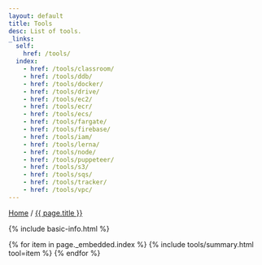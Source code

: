 ```yaml
---
layout: default
title: Tools
desc: List of tools.
_links:
  self:
    href: /tools/
  index:
    - href: /tools/classroom/
    - href: /tools/ddb/
    - href: /tools/docker/
    - href: /tools/drive/
    - href: /tools/ec2/
    - href: /tools/ecr/
    - href: /tools/ecs/
    - href: /tools/fargate/
    - href: /tools/firebase/
    - href: /tools/iam/
    - href: /tools/lerna/
    - href: /tools/node/
    - href: /tools/puppeteer/
    - href: /tools/s3/
    - href: /tools/sqs/
    - href: /tools/tracker/
    - href: /tools/vpc/
---
```


<nav>
  <a href="{{ site.url }}">Home</a> /
  <a href="{{ page.url }}">{{ page.title }}</a>
</nav>

{% include basic-info.html %}

{% for item in page._embedded.index %}
{% include tools/summary.html tool=item %}
{% endfor %}
